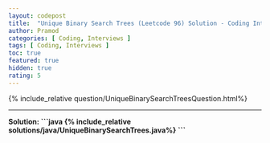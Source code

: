 ```yaml
---
layout: codepost
title:  "Unique Binary Search Trees (Leetcode 96) Solution - Coding Interview Question"
author: Pramod
categories: [ Coding, Interviews ]
tags: [ Coding, Interviews ]
toc: true
featured: true
hidden: true
rating: 5
---
```


{% include_relative question/UniqueBinarySearchTreesQuestion.html%}
<hr>
<b>Solution:<b>
```java
{% include_relative solutions/java/UniqueBinarySearchTrees.java%}
```
